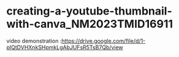 # creating-a-youtube-thumbnail-with-canva_NM2023TMID16911

video demonstration :https://drive.google.com/file/d/1-pIQtDVHXnkSHpmkLgAbJUFsR5TsB7Qb/view

